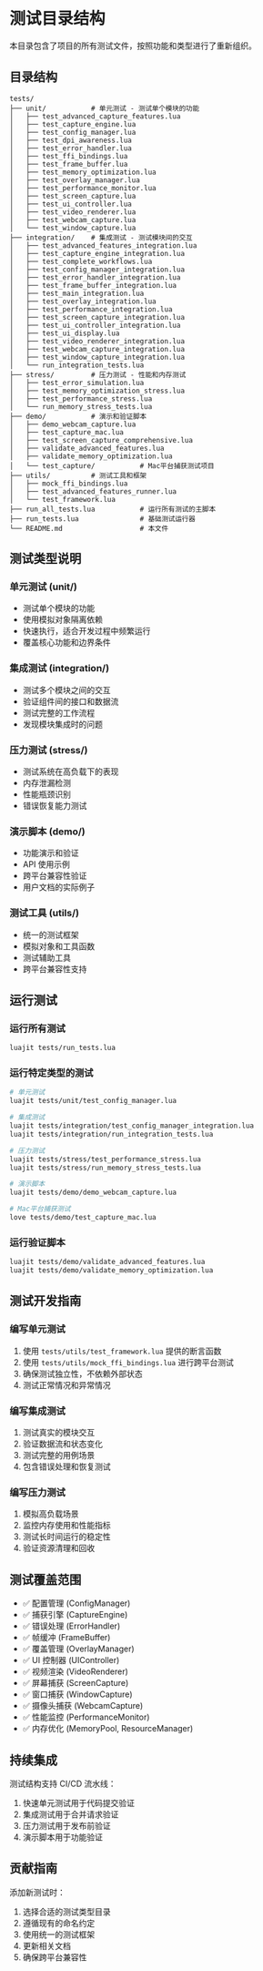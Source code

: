 # 测试目录结构

本目录包含了项目的所有测试文件，按照功能和类型进行了重新组织。

## 目录结构

```
tests/
├── unit/           # 单元测试 - 测试单个模块的功能
│   ├── test_advanced_capture_features.lua
│   ├── test_capture_engine.lua
│   ├── test_config_manager.lua
│   ├── test_dpi_awareness.lua
│   ├── test_error_handler.lua
│   ├── test_ffi_bindings.lua
│   ├── test_frame_buffer.lua
│   ├── test_memory_optimization.lua
│   ├── test_overlay_manager.lua
│   ├── test_performance_monitor.lua
│   ├── test_screen_capture.lua
│   ├── test_ui_controller.lua
│   ├── test_video_renderer.lua
│   ├── test_webcam_capture.lua
│   └── test_window_capture.lua
├── integration/    # 集成测试 - 测试模块间的交互
│   ├── test_advanced_features_integration.lua
│   ├── test_capture_engine_integration.lua
│   ├── test_complete_workflows.lua
│   ├── test_config_manager_integration.lua
│   ├── test_error_handler_integration.lua
│   ├── test_frame_buffer_integration.lua
│   ├── test_main_integration.lua
│   ├── test_overlay_integration.lua
│   ├── test_performance_integration.lua
│   ├── test_screen_capture_integration.lua
│   ├── test_ui_controller_integration.lua
│   ├── test_ui_display.lua
│   ├── test_video_renderer_integration.lua
│   ├── test_webcam_capture_integration.lua
│   ├── test_window_capture_integration.lua
│   └── run_integration_tests.lua
├── stress/         # 压力测试 - 性能和内存测试
│   ├── test_error_simulation.lua
│   ├── test_memory_optimization_stress.lua
│   ├── test_performance_stress.lua
│   └── run_memory_stress_tests.lua
├── demo/           # 演示和验证脚本
│   ├── demo_webcam_capture.lua
│   ├── test_capture_mac.lua
│   ├── test_screen_capture_comprehensive.lua
│   ├── validate_advanced_features.lua
│   ├── validate_memory_optimization.lua
│   └── test_capture/           # Mac平台捕获测试项目
├── utils/          # 测试工具和框架
│   ├── mock_ffi_bindings.lua
│   ├── test_advanced_features_runner.lua
│   └── test_framework.lua
├── run_all_tests.lua           # 运行所有测试的主脚本
├── run_tests.lua               # 基础测试运行器
└── README.md                   # 本文件
```

## 测试类型说明

### 单元测试 (unit/)

- 测试单个模块的功能
- 使用模拟对象隔离依赖
- 快速执行，适合开发过程中频繁运行
- 覆盖核心功能和边界条件

### 集成测试 (integration/)

- 测试多个模块之间的交互
- 验证组件间的接口和数据流
- 测试完整的工作流程
- 发现模块集成时的问题

### 压力测试 (stress/)

- 测试系统在高负载下的表现
- 内存泄漏检测
- 性能瓶颈识别
- 错误恢复能力测试

### 演示脚本 (demo/)

- 功能演示和验证
- API 使用示例
- 跨平台兼容性验证
- 用户文档的实际例子

### 测试工具 (utils/)

- 统一的测试框架
- 模拟对象和工具函数
- 测试辅助工具
- 跨平台兼容性支持

## 运行测试

### 运行所有测试

```bash
luajit tests/run_tests.lua
```

### 运行特定类型的测试

```bash
# 单元测试
luajit tests/unit/test_config_manager.lua

# 集成测试
luajit tests/integration/test_config_manager_integration.lua
luajit tests/integration/run_integration_tests.lua

# 压力测试
luajit tests/stress/test_performance_stress.lua
luajit tests/stress/run_memory_stress_tests.lua

# 演示脚本
luajit tests/demo/demo_webcam_capture.lua

# Mac平台捕获测试
love tests/demo/test_capture_mac.lua
```

### 运行验证脚本

```bash
luajit tests/demo/validate_advanced_features.lua
luajit tests/demo/validate_memory_optimization.lua
```

## 测试开发指南

### 编写单元测试

1. 使用 `tests/utils/test_framework.lua` 提供的断言函数
2. 使用 `tests/utils/mock_ffi_bindings.lua` 进行跨平台测试
3. 确保测试独立性，不依赖外部状态
4. 测试正常情况和异常情况

### 编写集成测试

1. 测试真实的模块交互
2. 验证数据流和状态变化
3. 测试完整的用例场景
4. 包含错误处理和恢复测试

### 编写压力测试

1. 模拟高负载场景
2. 监控内存使用和性能指标
3. 测试长时间运行的稳定性
4. 验证资源清理和回收

## 测试覆盖范围

- ✅ 配置管理 (ConfigManager)
- ✅ 捕获引擎 (CaptureEngine)
- ✅ 错误处理 (ErrorHandler)
- ✅ 帧缓冲 (FrameBuffer)
- ✅ 覆盖管理 (OverlayManager)
- ✅ UI 控制器 (UIController)
- ✅ 视频渲染 (VideoRenderer)
- ✅ 屏幕捕获 (ScreenCapture)
- ✅ 窗口捕获 (WindowCapture)
- ✅ 摄像头捕获 (WebcamCapture)
- ✅ 性能监控 (PerformanceMonitor)
- ✅ 内存优化 (MemoryPool, ResourceManager)

## 持续集成

测试结构支持 CI/CD 流水线：

1. 快速单元测试用于代码提交验证
2. 集成测试用于合并请求验证
3. 压力测试用于发布前验证
4. 演示脚本用于功能验证

## 贡献指南

添加新测试时：

1. 选择合适的测试类型目录
2. 遵循现有的命名约定
3. 使用统一的测试框架
4. 更新相关文档
5. 确保跨平台兼容性
